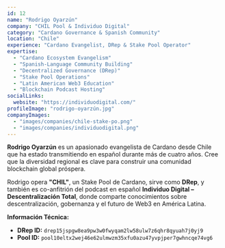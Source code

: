 ```yaml
---
id: 12
name: "Rodrigo Oyarzún"
company: "CHIL Pool & Individuo Digital"
category: "Cardano Governance & Spanish Community"
location: "Chile"
experience: "Cardano Evangelist, DRep & Stake Pool Operator"
expertise:
  - "Cardano Ecosystem Evangelism"
  - "Spanish-Language Community Building"
  - "Decentralized Governance (DRep)"
  - "Stake Pool Operations"
  - "Latin American Web3 Education"
  - "Blockchain Podcast Hosting"
socialLinks:
  website: "https://individuodigital.com/"
profileImage: "rodrigo-oyarzún.jpg"
companyImages:
  - "images/companies/chile-stake-po.png"
  - "images/companies/individuodigital.png"
---
```


**Rodrigo Oyarzún** es un apasionado evangelista de Cardano desde Chile que ha estado transmitiendo en español durante más de cuatro años. Cree que la diversidad regional es clave para construir una comunidad blockchain global próspera. 

Rodrigo opera **"CHIL"**, un Stake Pool de Cardano, sirve como **DRep**, y también es co-anfitrión del podcast en español **Individuo Digital – Descentralización Total**, donde comparte conocimientos sobre descentralización, gobernanza y el futuro de Web3 en América Latina.

**Información Técnica:**
- **DRep ID:** `drep15jspgw8ea9pw3w0fwyqam2lw58ulw7z6qhr8qyuah7j0yj9`
- **Pool ID:** `pool10eltx2wej46e62ulmwzm35xfu0azu47yvpjper7gwhncqe74vg6`